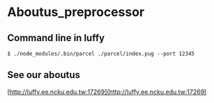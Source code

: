 # Aboutus_preprocessor
## Command line in luffy
  ```
  $ ./node_modules/.bin/parcel ./parcel/index.pug --port 12345
  ```
  
## See our aboutus
[http://luffy.ee.ncku.edu.tw:17269](http://luffy.ee.ncku.edu.tw:17269)
